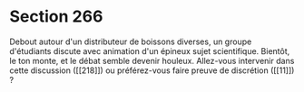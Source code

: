 # Section 266

Debout autour d'un distributeur de boissons diverses, un groupe d'étudiants discute avec animation d'un épineux sujet scientifique. Bientôt, le ton monte, et le débat semble devenir houleux. Allez-vous intervenir dans cette discussion ([[218]]) ou préférez-vous faire preuve de discrétion ([[11]]) ?